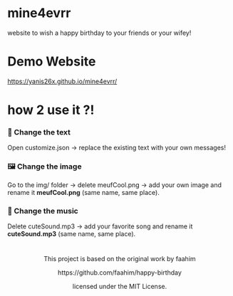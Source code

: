 # mine4evrr
website to wish a happy birthday to your friends or your wifey!

# Demo Website
https://yanis26x.github.io/mine4evrr/

# how 2 use it ?!

### 📝 Change the text
Open customize.json → replace the existing text with your own messages!

### 🖼️ Change the image
Go to the img/ folder → delete meufCool.png → add your own image and rename it **meufCool.png** (same name, same place).

### 🎵 Change the music
Delete cuteSound.mp3 → add your favorite song and rename it **cuteSound.mp3** (same name, same place).


#
<p align="center">This project is based on the original work by faahim</p>
<p align="center">https://github.com/faahim/happy-birthday</p>
<p align="center">licensed under the MIT License. </p>
